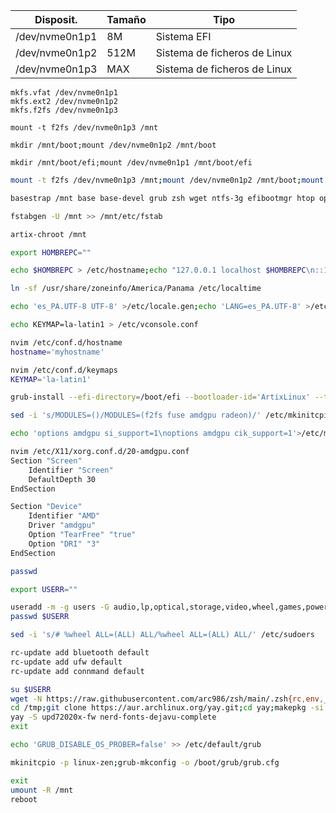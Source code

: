 |Disposit.|Tamaño|Tipo|
|---|---|---|
|/dev/nvme0n1p1|8M|Sistema EFI|
|/dev/nvme0n1p2|512M|Sistema de ficheros de Linux|
|/dev/nvme0n1p3|MAX|Sistema de ficheros de Linux|

```
mkfs.vfat /dev/nvme0n1p1
mkfs.ext2 /dev/nvme0n1p2
mkfs.f2fs /dev/nvme0n1p3
```

```
mount -t f2fs /dev/nvme0n1p3 /mnt
```

```
mkdir /mnt/boot;mount /dev/nvme0n1p2 /mnt/boot
```

```
mkdir /mnt/boot/efi;mount /dev/nvme0n1p1 /mnt/boot/efi
```
```bash
mount -t f2fs /dev/nvme0n1p3 /mnt;mount /dev/nvme0n1p2 /mnt/boot;mount /dev/nvme0n1p1 /mnt/boot/efi
```

```bash
basestrap /mnt base base-devel grub zsh wget ntfs-3g efibootmgr htop openssh linux-zen linux-zen-headers linux-firmware amd-ucode f2fs-tools fuse pipewire-pulseaudio pipewire-alsa pipewire-jack pipewire sudo xf86-video-amdgpu vulkan-radeon libva-mesa-driver mesa-vdpau  xf86-input-evdev xdg-utils openrc elogind-openrc ufw-openrc bluez-openrc connman-openrc exa wpa_supplicant dhclient fzf ttf-dejavu ttf-font-awesome vi neovim hunspell-es_pa kitty firefox firefox-i18n-es-mx git yarn stylus go rust nodejs python-virtualenv
```

```bash
fstabgen -U /mnt >> /mnt/etc/fstab
```

```bash
artix-chroot /mnt
```

```bash
export HOMBREPC=""
```

```bash
echo $HOMBREPC > /etc/hostname;echo "127.0.0.1 localhost $HOMBREPC\n::1 localhost $HOMBREPC" >> /etc/hosts
```

```bash
ln -sf /usr/share/zoneinfo/America/Panama /etc/localtime
```

```bash
echo 'es_PA.UTF-8 UTF-8' >/etc/locale.gen;echo 'LANG=es_PA.UTF-8' >/etc/locale.conf;echo 'LANG=es_PA.UTF-8\nLC_TIME=C\nLC_COLLATE=C' >/etc/environment;locale-gen;hwclock --systohc
```

```bash
echo KEYMAP=la-latin1 > /etc/vconsole.conf

nvim /etc/conf.d/hostname
hostname='myhostname'

nvim /etc/conf.d/keymaps
KEYMAP='la-latin1'
```
```bash
grub-install --efi-directory=/boot/efi --bootloader-id='ArtixLinux' --target=x86_64-efi
```

```bash
sed -i 's/MODULES=()/MODULES=(f2fs fuse amdgpu radeon)/' /etc/mkinitcpio.conf
```

```bash
echo 'options amdgpu si_support=1\noptions amdgpu cik_support=1'>/etc/modprobe.d/amdgpu.conf;echo 'options radeon si_support=0\noptions radeon cik_support=0'>/etc/modprobe.d/radeon.conf
```

```bash
nvim /etc/X11/xorg.conf.d/20-amdgpu.conf
Section "Screen"
	Identifier "Screen"
	DefaultDepth 30
EndSection

Section "Device"
    Identifier "AMD"
    Driver "amdgpu"
	Option "TearFree" "true"
	Option "DRI" "3"
EndSection
```

```bash
passwd
```


```bash
export USERR=""
```

```bash
useradd -m -g users -G audio,lp,optical,storage,video,wheel,games,power,scanner -s /bin/zsh $USERR
passwd $USERR
```
```bash
sed -i 's/# %wheel ALL=(ALL) ALL/%wheel ALL=(ALL) ALL/' /etc/sudoers
```

```bash
rc-update add bluetooth default
rc-update add ufw default
rc-update add connmand default
```

```bash
su $USERR
wget -N https://raw.githubusercontent.com/arc986/zsh/main/.zsh{rc,env,_history} -P ~/
cd /tmp;git clone https://aur.archlinux.org/yay.git;cd yay;makepkg -si
yay -S upd72020x-fw nerd-fonts-dejavu-complete
exit
```

```bash
echo 'GRUB_DISABLE_OS_PROBER=false' >> /etc/default/grub
```


```bash
mkinitcpio -p linux-zen;grub-mkconfig -o /boot/grub/grub.cfg
```

```bash
exit
umount -R /mnt
reboot
```
